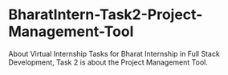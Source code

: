# BharatIntern-Task2-Project-Management-Tool
About Virtual Internship Tasks for Bharat Internship in Full Stack Development, Task 2 is about the Project Management Tool.
